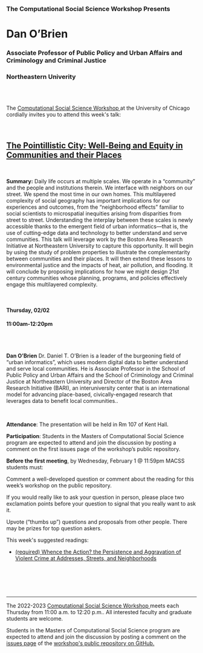 <br>

<h3 class=pfblock-header> The Computational Social Science Workshop Presents </h3>

<h1 class=pfblock-header3> Dan O’Brien</h1>
<h3 class=pfblock-header3> Associate Professor of Public Policy and Urban Affairs and Criminology and Criminal Justice </h3>
<h3 class=pfblock-header3> Northeastern Univerity </h3>

<br><br>

<p class=pfblock-header3>The <a href="https://macss.uchicago.edu/content/computation-workshop"> Computational Social Science Workshop </a> at the University of Chicago cordially invites you to attend this week's talk:</p>

<br>

<div class=pfblock-header3>
<h2 class=pfblock-header>
  <a href=https://github.com/uchicago-computation-workshop/Winter2023/blob/main/02_02_O'brien/O'Brien%20%26%20Ciomek%20(Online%20First)%20Whence%20the%20action%20the%20persistence%20and%20aggravation%20of%20violent%20crime%20(1).pdf> The Pointillistic City: Well-Being and Equity in Communities and their Places </a>
</h2>

<br>
</div>

<p class=footertext2>

**Summary:** Daily life occurs at multiple scales. We operate in a “community” and the people and institutions therein. We interface with neighbors on our street. We spend the most time in our own homes. This multilayered complexity of social geography has important implications for our experiences and outcomes, from the “neighborhood effects” familiar to social scientists to microspatial inequities arising from disparities from street to street. Understanding the interplay between these scales is newly accessible thanks to the emergent field of urban informatics—that is, the use of cutting-edge data and technology to better understand and serve communities. This talk will leverage work by the Boston Area Research Initiative at Northeastern University to capture this opportunity. It will begin by using the study of problem properties to illustrate the complementarity between communities and their places. It will then extend these lessons to environmental justice and the impacts of heat, air pollution, and flooding. It will conclude by proposing implications for how we might design 21st century communities whose planning, programs, and policies effectively engage this multilayered complexity. 

</p>

<br>

<h4 class=pfblock-header3> Thursday, 02/02 </h4>
<h4 class=pfblock-header3> 11:00am-12:20pm </h4>

<br><br>

<p class=footertext2>

**Dan O’Brien** Dr. Daniel T. O’Brien is a leader of the burgeoning field of “urban informatics”, which uses modern digital data to better understand and serve local communities. He is Associate Professor in the School of Public Policy and Urban Affairs and the School of Criminology and Criminal Justice at Northeastern University and Director of the Boston Area Research Initiative (BARI), an interuniversity center that is an international model for advancing place-based, civically-engaged research that leverages data to benefit local communities..
</p>

<br>

<p class=footertext2>

**Attendance**: The presentation will be held in Rm 107 of Kent Hall.

**Participation**: Students in the Masters of Computational Social Science program are expected to attend and join the discussion by posting a comment on the first issues page of the workshop’s public repository.

**Before the first meeting**, by Wednesday, February 1 @ 11:59pm MACSS students must:

Comment a well-developed question or comment about the reading for this week’s workshop on the public repository.

If you would really like to ask your question in person, please place two exclamation points before your question to signal that you really want to ask it.

Upvote (“thumbs up”) questions and proposals from other people. There may be prizes for top question askers.
</p>

This week's suggested readings:

- [(required) Whence the Action? the Persistence and Aggravation of Violent Crime at Addresses, Streets, and Neighborhoods](https://github.com/uchicago-computation-workshop/Winter2023/blob/main/02_02_O'brien/O'Brien%20%26%20Ciomek%20(Online%20First)%20Whence%20the%20action%20the%20persistence%20and%20aggravation%20of%20violent%20crime%20(1).pdf)
<br>

<br><br>

---

<p class=footertext> The 2022-2023 <a href="https://macss.uchicago.edu/content/computation-workshop"> Computational Social Science Workshop </a> meets each Thursday from 11:00 a.m. to 12:20 p.m.. All interested faculty and graduate students are welcome.</p>

<p class=footertext>Students in the Masters of Computational Social Science program are expected to attend and join the discussion by posting a comment on the <a href=https://github.com/uchicago-computation-workshop/Winter2023/issues/1>issues page</a> of the <a href=https://github.com/uchicago-computation-workshop/Winter2023>workshop's public repository on GitHub.</a></p>
